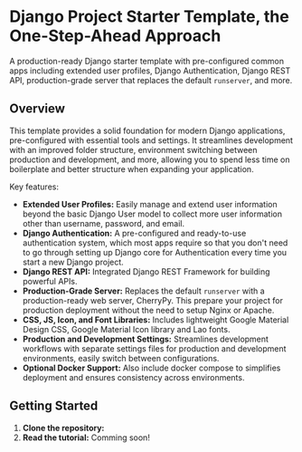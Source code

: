# Django Project Starter Template, the One-Step-Ahead Approach

A production-ready Django starter template with pre-configured common apps including extended user profiles, Django Authentication, Django REST API, production-grade server that replaces the default `runserver`, and more.

## Overview

This template provides a solid foundation for modern Django applications, pre-configured with essential tools and settings.  It streamlines development with an improved folder structure, environment switching between production and development, and more, allowing you to spend less time on boilerplate and better structure when expanding your application.

Key features:

* **Extended User Profiles:** Easily manage and extend user information beyond the basic Django User model to collect more user information other than username, password, and email.
* **Django Authentication:** A pre-configured and ready-to-use authentication system, which most apps require so that you don't need to go through setting up Django core for Authentication every time you start a new Django project.
* **Django REST API:** Integrated Django REST Framework for building powerful APIs.
* **Production-Grade Server:** Replaces the default `runserver` with a production-ready web server, CherryPy. This prepare your project for production deployment without the need to setup Nginx or Apache.
* **CSS, JS, Icon, and Font Libraries:** Includes lightweight Google Material Design CSS, Google Material Icon library and Lao fonts.
* **Production and Development Settings:** Streamlines development workflows with separate settings files for production and development environments, easily switch between configurations.
* **Optional Docker Support:** Also include docker compose to simplifies deployment and ensures consistency across environments.

## Getting Started

1. **Clone the repository:**
2. **Read the tutorial:** Comming soon!
